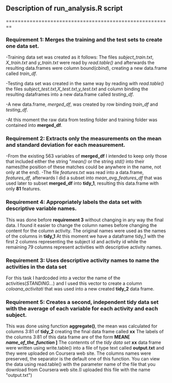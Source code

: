 
## Description of run_analysis.R script 
========================================================

### Requirement 1: Merges the training and the test sets to create one data set.
-Training data set was created as it follows:
  The files *subject_train.txt*, *X_train.txt* and *y_train.txt* were read by _read.table()_
  and afterwards the resulting data.frames were column bound(*cbind*), creating a new data.frame called *train_df*.
  
-Testing data set was created in the same way by reading with *read.table()* the files 
*subject_test.txt*,*X_test.txt*,*y_test.txt* and column binding the resulting dataframes into a new data.frame called *testing_df*.

-A new data.frame, *merged_df*, was created by row binding *train_df* and *testing_df*.

-At this  moment the raw data from testing folder and training folder was contained into **merged_df**.

### Requirement 2: Extracts only the measurements on the mean and standard deviation for each measurement. 
-From the existing 563 variables of **merged_df** I intended to keep only those that
included either the string "*mean()* or the string *std()* into their names(the position of these matches could be anywhere in the name, not only at the end).
-The file *features.txt* was read into a data.frame, *features_df*, afterwards I did
a subset into *mean_avg_features_df* that was used later to subset **merged_df** into **tidy_1**, resulting this data.frame with only **81** features.

### Requirement 4: Appropriately labels the data set with descriptive variable names. 
This was done before **requirement 3** without changing  in any way the final data. I found it easier to change the column names before changing the content for the column activity.
The original names were used as the names of the columns in **tidy_1**
At this moment we have a dataframe tidy_1 with the first 2 columns representing the subject id and activity id while the remaining 79 columns represent activities with descriptive activity names.

### Requirement 3: Uses descriptive activity names to name the activities in the data set 
For this task I hardcoded into a vector the name of the activities(*STANDING...*) and I used this vector to create a column *coloana_activitati* that was used
into a new created **tidy_2** data frame.

### Requirement 5: Creates a second, independent tidy data set with the average of each variable for each activity and each subject. 

This was done using function **aggregate()**, the mean was calculated for columns 3:81 of **tidy_2** creating the final data frame called **xx**
The labels of the columns 3:81 of this data frame are of the form
**MEAN[ _name_of_the_function_ ]**
The contennts of the *tidy data set* **xx** data frame were written using write.table() into a file of type text called **output.txt** and they were uploaded on Coursera web site.
The columns names were preserved, the separator is the default one of this function.
You can view the data using read.table() with the parameter name of the file that you download from
Coursera web site.(I uploaded this file with the name "output.txt")











